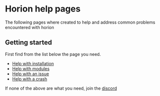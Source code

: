 # Horion help pages

The following pages where created to help and address common problems encountered with horion

## Getting started

First find from the list below the page you need.

  - [Help with installation](install.md)
  - [Help with modules](modules.md)
  - [Help with an issue](issues.md)
  - [Help with a crash](crashes.md)

If none of the above are what you need, join the [discord](https://discord.gg/horion)
